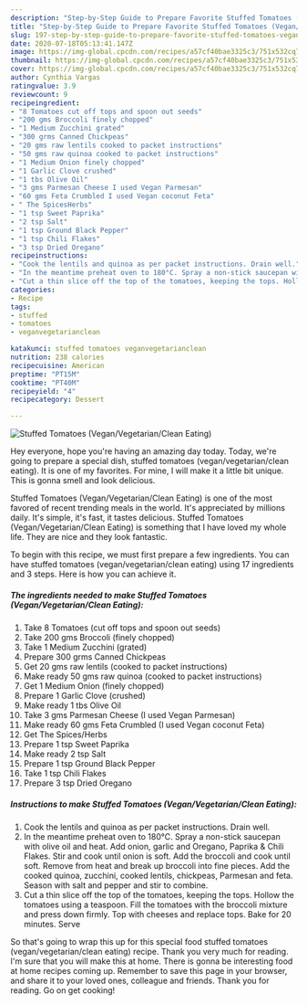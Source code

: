 ```yaml
---
description: "Step-by-Step Guide to Prepare Favorite Stuffed Tomatoes (Vegan/Vegetarian/Clean Eating)"
title: "Step-by-Step Guide to Prepare Favorite Stuffed Tomatoes (Vegan/Vegetarian/Clean Eating)"
slug: 197-step-by-step-guide-to-prepare-favorite-stuffed-tomatoes-vegan-vegetarian-clean-eating
date: 2020-07-18T05:13:41.147Z
image: https://img-global.cpcdn.com/recipes/a57cf40bae3325c3/751x532cq70/stuffed-tomatoes-veganvegetarianclean-eating-recipe-main-photo.jpg
thumbnail: https://img-global.cpcdn.com/recipes/a57cf40bae3325c3/751x532cq70/stuffed-tomatoes-veganvegetarianclean-eating-recipe-main-photo.jpg
cover: https://img-global.cpcdn.com/recipes/a57cf40bae3325c3/751x532cq70/stuffed-tomatoes-veganvegetarianclean-eating-recipe-main-photo.jpg
author: Cynthia Vargas
ratingvalue: 3.9
reviewcount: 9
recipeingredient:
- "8 Tomatoes cut off tops and spoon out seeds"
- "200 gms Broccoli finely chopped"
- "1 Medium Zucchini grated"
- "300 grms Canned Chickpeas"
- "20 gms raw lentils cooked to packet instructions"
- "50 gms raw quinoa cooked to packet instructions"
- "1 Medium Onion finely chopped"
- "1 Garlic Clove crushed"
- "1 tbs Olive Oil"
- "3 gms Parmesan Cheese I used Vegan Parmesan"
- "60 gms Feta Crumbled I used Vegan coconut Feta"
- " The SpicesHerbs"
- "1 tsp Sweet Paprika"
- "2 tsp Salt"
- "1 tsp Ground Black Pepper"
- "1 tsp Chili Flakes"
- "3 tsp Dried Oregano"
recipeinstructions:
- "Cook the lentils and quinoa as per packet instructions. Drain well."
- "In the meantime preheat oven to 180°C. Spray a non-stick saucepan with olive oil and heat. Add onion, garlic and Oregano, Paprika &amp; Chili Flakes. Stir and cook until onion is soft. Add the broccoli and cook until soft. Remove from heat and break up broccoli into fine pieces. Add the cooked quinoa, zucchini, cooked lentils, chickpeas, Parmesan and feta. Season with salt and pepper and stir to combine."
- "Cut a thin slice off the top of the tomatoes, keeping the tops. Hollow the tomatoes using a teaspoon. Fill the tomatoes with the broccoli mixture and press down firmly. Top with cheeses and replace tops. Bake for 20 minutes. Serve"
categories:
- Recipe
tags:
- stuffed
- tomatoes
- veganvegetarianclean

katakunci: stuffed tomatoes veganvegetarianclean 
nutrition: 238 calories
recipecuisine: American
preptime: "PT15M"
cooktime: "PT40M"
recipeyield: "4"
recipecategory: Dessert

---
```



![Stuffed Tomatoes (Vegan/Vegetarian/Clean Eating)](https://img-global.cpcdn.com/recipes/a57cf40bae3325c3/751x532cq70/stuffed-tomatoes-veganvegetarianclean-eating-recipe-main-photo.jpg)

Hey everyone, hope you're having an amazing day today. Today, we're going to prepare a special dish, stuffed tomatoes (vegan/vegetarian/clean eating). It is one of my favorites. For mine, I will make it a little bit unique. This is gonna smell and look delicious.

Stuffed Tomatoes (Vegan/Vegetarian/Clean Eating) is one of the most favored of recent trending meals in the world. It's appreciated by millions daily. It's simple, it's fast, it tastes delicious. Stuffed Tomatoes (Vegan/Vegetarian/Clean Eating) is something that I have loved my whole life. They are nice and they look fantastic.




To begin with this recipe, we must first prepare a few ingredients. You can have stuffed tomatoes (vegan/vegetarian/clean eating) using 17 ingredients and 3 steps. Here is how you can achieve it.

<!--inarticleads1-->

##### The ingredients needed to make Stuffed Tomatoes (Vegan/Vegetarian/Clean Eating):

1. Take 8 Tomatoes (cut off tops and spoon out seeds)
1. Take 200 gms Broccoli (finely chopped)
1. Take 1 Medium Zucchini (grated)
1. Prepare 300 grms Canned Chickpeas
1. Get 20 gms raw lentils (cooked to packet instructions)
1. Make ready 50 gms raw quinoa (cooked to packet instructions)
1. Get 1 Medium Onion (finely chopped)
1. Prepare 1 Garlic Clove (crushed)
1. Make ready 1 tbs Olive Oil
1. Take 3 gms Parmesan Cheese (I used Vegan Parmesan)
1. Make ready 60 gms Feta Crumbled (I used Vegan coconut Feta)
1. Get  The Spices/Herbs
1. Prepare 1 tsp Sweet Paprika
1. Make ready 2 tsp Salt
1. Prepare 1 tsp Ground Black Pepper
1. Take 1 tsp Chili Flakes
1. Prepare 3 tsp Dried Oregano




<!--inarticleads2-->

##### Instructions to make Stuffed Tomatoes (Vegan/Vegetarian/Clean Eating):

1. Cook the lentils and quinoa as per packet instructions. Drain well.
1. In the meantime preheat oven to 180°C. Spray a non-stick saucepan with olive oil and heat. Add onion, garlic and Oregano, Paprika &amp; Chili Flakes. Stir and cook until onion is soft. Add the broccoli and cook until soft. Remove from heat and break up broccoli into fine pieces. Add the cooked quinoa, zucchini, cooked lentils, chickpeas, Parmesan and feta. Season with salt and pepper and stir to combine.
1. Cut a thin slice off the top of the tomatoes, keeping the tops. Hollow the tomatoes using a teaspoon. Fill the tomatoes with the broccoli mixture and press down firmly. Top with cheeses and replace tops. Bake for 20 minutes. Serve




So that's going to wrap this up for this special food stuffed tomatoes (vegan/vegetarian/clean eating) recipe. Thank you very much for reading. I'm sure that you will make this at home. There is gonna be interesting food at home recipes coming up. Remember to save this page in your browser, and share it to your loved ones, colleague and friends. Thank you for reading. Go on get cooking!
